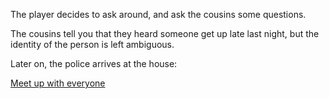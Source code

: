 The player decides to ask around, and ask the cousins some questions.

The cousins tell you that they heard someone get up late last night, but the identity of the person is left ambiguous.

Later on, the police arrives at the house:

[Meet up with everyone](firstvote.md)